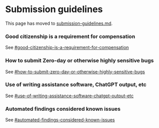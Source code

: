 # Submission guidelines

This page has moved to [submission-guidelines.md](../../competitions/submission-guidelines.md "mention").

### Good citizenship is a requirement for compensation <a href="#good-citizenship-is-a-requirement-for-compensation" id="good-citizenship-is-a-requirement-for-compensation"></a>

See [#good-citizenship-is-a-requirement-for-compensation](../../competitions/submission-guidelines.md#good-citizenship-is-a-requirement-for-compensation "mention")

### How to submit Zero-day or otherwise highly sensitive bugs <a href="#how-to-submit-zero-day-or-otherwise-highly-sensitive-bugs" id="how-to-submit-zero-day-or-otherwise-highly-sensitive-bugs"></a>

See [#how-to-submit-zero-day-or-otherwise-highly-sensitive-bugs](../../competitions/submission-guidelines.md#how-to-submit-zero-day-or-otherwise-highly-sensitive-bugs "mention")

### Use of writing assistance software, ChatGPT output, etc <a href="#use-of-writing-assistance-software-chatgpt-output-etc" id="use-of-writing-assistance-software-chatgpt-output-etc"></a>

See [#use-of-writing-assistance-software-chatgpt-output-etc](submission-guidelines.md#use-of-writing-assistance-software-chatgpt-output-etc "mention")

### Automated findings considered known issues <a href="#automated-findings-considered-known-issues" id="automated-findings-considered-known-issues"></a>

See [#automated-findings-considered-known-issues](submission-guidelines.md#automated-findings-considered-known-issues "mention")
